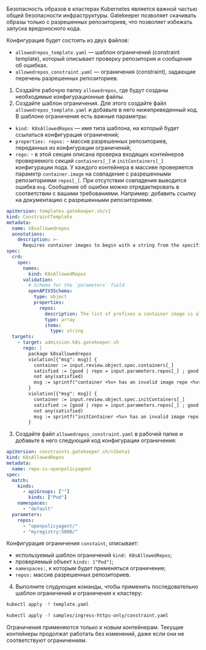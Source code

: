 Безопасность образов в кластерах Kubernetes является важной частью общей безопасности инфраструктуры. Gatekeeper позволяет скачивать образы только с разрешенных репозиториев, что позволяет избежать запуска вредоносного кода.

Конфигурация будет состоять из двух файлов:

- `allowedrepos_template.yaml` — шаблон ограничений (constraint template), который описывает проверку репозитория и сообщения об ошибках.
- `allowedrepos_constraint.yaml` — ограничения (constraint), задающие перечень разрешенных репозиториев.

1. Создайте рабочую папку `allowedrepos`, где будут созданы необходимые конфигурационные файлы.
2. Создайте шаблон ограничения. Для этого создайте файл `allowedrepos_template.yaml` и добавьте в него нижеприведенный код. В шаблоне ограничения есть важные параметры:

- `kind: K8sAllowedRepos` — имя типа шаблона, на который будет ссылаться конфигурация ограничений;
- `properties: repos:` - массив разрешенных репозиториев, переданных из конфигурации ограничений;
- `rego:` - в этой секции описана проверка входящих контейнеров проверяемого секций `containers[_]` и `initContainers[_]` конфигурации пода. У каждого контейнера в массиве проверяется параметр `container.image` на совпадение с разрешенными репозиториями `repos[_]`. При отсутствии совпадения выводится ошибка `msg`. Сообщение об ошибки можно отредактировать в соответствии с вашими требованиями. Например: добавить ссылку на документацию с разрешенными репозиториями.

```yaml
apiVersion: templates.gatekeeper.sh/v1
kind: ConstraintTemplate
metadata:
  name: k8sallowedrepos
  annotations:
    description: >-
      Requires container images to begin with a string from the specified list.
spec:
  crd:
    spec:
      names:
        kind: K8sAllowedRepos
      validation:
        # Schema for the `parameters` field
        openAPIV3Schema:
          type: object
          properties:
            repos:
              description: The list of prefixes a container image is allowed to have.
              type: array
              items:
                type: string
  targets:
    - target: admission.k8s.gatekeeper.sh
      rego: |
        package k8sallowedrepos
        violation[{"msg": msg}] {
          container := input.review.object.spec.containers[_]
          satisfied := [good | repo = input.parameters.repos[_] ; good = startswith(container.image, repo)]
          not any(satisfied)
          msg := sprintf("container <%v> has an invalid image repo <%v>, allowed repos are %v", [container.name, container.image, input.parameters.repos])
        }
        violation[{"msg": msg}] {
          container := input.review.object.spec.initContainers[_]
          satisfied := [good | repo = input.parameters.repos[_] ; good = startswith(container.image, repo)]
          not any(satisfied)
          msg := sprintf("initContainer <%v> has an invalid image repo <%v>, allowed repos are %v", [container.name, container.image, input.parameters.repos])
        }
```

3. Создайте файл `allowedrepos_constraint.yaml` в рабочей папке и добавьте в него следующий код конфигурации ограничения:

```yaml
apiVersion: constraints.gatekeeper.sh/v1beta1
kind: K8sAllowedRepos
metadata:
  name: repo-is-openpolicyagent
spec:
  match:
    kinds:
      - apiGroups: [""]
        kinds: ["Pod"]
    namespaces:
      - "default"
  parameters:
    repos:
      - "openpolicyagent/"
      - "myregistry:5000/"
```

Конфигурация ограничения `constaint`, описывает:

- используемый шаблон ограничений `kind: K8sAllowedRepos`;
- проверяемый объект `kinds: ["Pod"]`;
- `namespaces:`, к которым будет применяться ограничение;
- `repos:` массив разрешенных репозиториев.

4. Выполните слудующие команды, чтобы применить последовательно шаблон ограничений и ограничения к кластеру:

```bash
kubectl apply -f template.yaml
```

```bash
kubectl apply -f samples/ingress-https-only/constraint.yaml
```
Ограничения применяются только к новым контейнерам. Текущие контейнеры продолжат работать без изменений, даже если они не соответствуют ограничениям.

